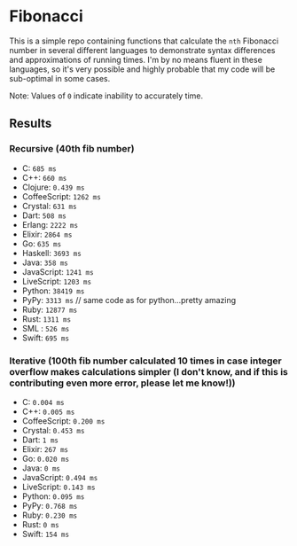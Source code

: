 # Fibonacci
This is a simple repo containing functions that calculate the `nth` Fibonacci number in several different languages to demonstrate syntax differences and approximations of running times. I'm by no means fluent in these languages, so it's very possible and highly probable that my code will be sub-optimal in some cases.

Note: Values of `0` indicate inability to accurately time.

## Results

### Recursive (40th fib number)
- C: `685 ms`
- C++: `660 ms`
- Clojure: `0.439 ms`
- CoffeeScript: `1262 ms`
- Crystal: `631 ms`
- Dart: `508 ms`
- Erlang: `2222 ms`
- Elixir: `2864 ms`
- Go: `635 ms`
- Haskell: `3693 ms`
- Java: `358 ms`
- JavaScript: `1241 ms`
- LiveScript: `1203 ms`
- Python: `38419 ms`
- PyPy: `3313 ms` // same code as for python...pretty amazing
- Ruby: `12877 ms`
- Rust: `1311 ms`
- SML : `526 ms`
- Swift: `695 ms`

### Iterative (100th fib number calculated 10 times in case integer overflow makes calculations simpler (I don't know, and if this is contributing even more error, please let me know!))
- C: `0.004 ms`
- C++: `0.005 ms`
- CoffeeScript: `0.200 ms`
- Crystal: `0.453 ms`
- Dart: `1 ms`
- Elixir: `267 ms`
- Go: `0.020 ms`
- Java: `0 ms`
- JavaScript: `0.494 ms`
- LiveScript: `0.143 ms`
- Python: `0.095 ms`
- PyPy: `0.768 ms`
- Ruby: `0.230 ms`
- Rust: `0 ms`
- Swift: `154 ms`
